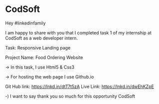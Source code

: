 # CodSoft
Hey #linkedinfamily 

I am happy to share with you that I completed task 1 of my internship at CodSoft as a web developer intern.

Task: Responsive Landing page 

Project Name:  Food Ordering Website 

-> In this task, I use Html5 & Css3

-> For hosting the web page I use Github.io 

Git Hub link: https://lnkd.in/dtT7t5zA
Live Link: https://lnkd.in/dwEhKZpE

-) I want to say thank you so much for this opportunity CodSoft
